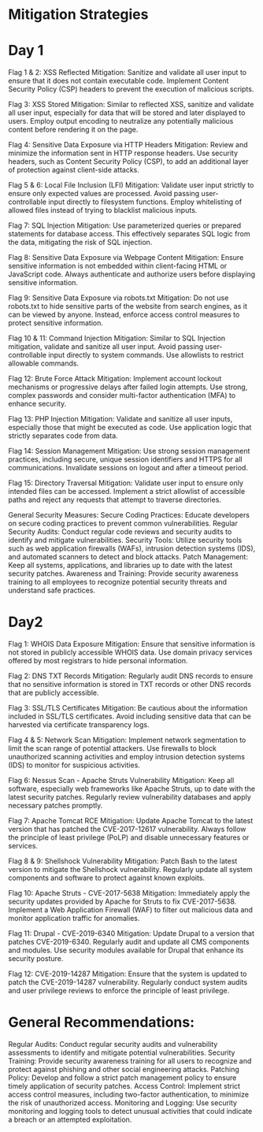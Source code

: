 # Mitigation Strategies

# Day 1

Flag 1 & 2: XSS Reflected
Mitigation: Sanitize and validate all user input to ensure that it does not contain executable code. Implement Content Security Policy (CSP) headers to prevent the execution of malicious scripts.

Flag 3: XSS Stored
Mitigation: Similar to reflected XSS, sanitize and validate all user input, especially for data that will be stored and later displayed to users. Employ output encoding to neutralize any potentially malicious content before rendering it on the page.

Flag 4: Sensitive Data Exposure via HTTP Headers
Mitigation: Review and minimize the information sent in HTTP response headers. Use security headers, such as Content Security Policy (CSP), to add an additional layer of protection against client-side attacks.

Flag 5 & 6: Local File Inclusion (LFI)
Mitigation: Validate user input strictly to ensure only expected values are processed. Avoid passing user-controllable input directly to filesystem functions. Employ whitelisting of allowed files instead of trying to blacklist malicious inputs.

Flag 7: SQL Injection
Mitigation: Use parameterized queries or prepared statements for database access. This effectively separates SQL logic from the data, mitigating the risk of SQL injection.

Flag 8: Sensitive Data Exposure via Webpage Content
Mitigation: Ensure sensitive information is not embedded within client-facing HTML or JavaScript code. Always authenticate and authorize users before displaying sensitive information.

Flag 9: Sensitive Data Exposure via robots.txt
Mitigation: Do not use robots.txt to hide sensitive parts of the website from search engines, as it can be viewed by anyone. Instead, enforce access control measures to protect sensitive information.

Flag 10 & 11: Command Injection
Mitigation: Similar to SQL Injection mitigation, validate and sanitize all user input. Avoid passing user-controllable input directly to system commands. Use allowlists to restrict allowable commands.

Flag 12: Brute Force Attack
Mitigation: Implement account lockout mechanisms or progressive delays after failed login attempts. Use strong, complex passwords and consider multi-factor authentication (MFA) to enhance security.

Flag 13: PHP Injection
Mitigation: Validate and sanitize all user inputs, especially those that might be executed as code. Use application logic that strictly separates code from data.

Flag 14: Session Management
Mitigation: Use strong session management practices, including secure, unique session identifiers and HTTPS for all communications. Invalidate sessions on logout and after a timeout period.

Flag 15: Directory Traversal
Mitigation: Validate user input to ensure only intended files can be accessed. Implement a strict allowlist of accessible paths and reject any requests that attempt to traverse directories.

General Security Measures:
Secure Coding Practices: Educate developers on secure coding practices to prevent common vulnerabilities.
Regular Security Audits: Conduct regular code reviews and security audits to identify and mitigate vulnerabilities.
Security Tools: Utilize security tools such as web application firewalls (WAFs), intrusion detection systems (IDS), and automated scanners to detect and block attacks.
Patch Management: Keep all systems, applications, and libraries up to date with the latest security patches.
Awareness and Training: Provide security awareness training to all employees to recognize potential security threats and understand safe practices.

# Day2 
Flag 1: WHOIS Data Exposure
Mitigation: Ensure that sensitive information is not stored in publicly accessible WHOIS data. Use domain privacy services offered by most registrars to hide personal information.

Flag 2: DNS TXT Records
Mitigation: Regularly audit DNS records to ensure that no sensitive information is stored in TXT records or other DNS records that are publicly accessible.

Flag 3: SSL/TLS Certificates
Mitigation: Be cautious about the information included in SSL/TLS certificates. Avoid including sensitive data that can be harvested via certificate transparency logs.

Flag 4 & 5: Network Scan
Mitigation: Implement network segmentation to limit the scan range of potential attackers. Use firewalls to block unauthorized scanning activities and employ intrusion detection systems (IDS) to monitor for suspicious
activities.

Flag 6: Nessus Scan - Apache Struts Vulnerability
Mitigation: Keep all software, especially web frameworks like Apache Struts, up to date with the latest security patches. Regularly review vulnerability databases and apply necessary patches promptly.

Flag 7: Apache Tomcat RCE
Mitigation: Update Apache Tomcat to the latest version that has patched the CVE-2017-12617 vulnerability. Always follow the principle of least privilege (PoLP) and disable unnecessary features or services.

Flag 8 & 9: Shellshock Vulnerability
Mitigation: Patch Bash to the latest version to mitigate the Shellshock vulnerability. Regularly update all system components and software to protect against known exploits.

Flag 10: Apache Struts - CVE-2017-5638
Mitigation: Immediately apply the security updates provided by Apache for Struts to fix CVE-2017-5638. Implement a Web Application Firewall (WAF) to filter out malicious data and monitor application traffic for anomalies.

Flag 11: Drupal - CVE-2019-6340
Mitigation: Update Drupal to a version that patches CVE-2019-6340. Regularly audit and update all CMS components and modules. Use security modules available for Drupal that enhance its security posture.

Flag 12: CVE-2019-14287
Mitigation: Ensure that the system is updated to patch the CVE-2019-14287 vulnerability. Regularly conduct system audits and user privilege reviews to enforce the principle of least privilege.

# General Recommendations:
Regular Audits: Conduct regular security audits and vulnerability assessments to identify and mitigate potential vulnerabilities.
Security Training: Provide security awareness training for all users to recognize and protect against phishing and other social engineering attacks.
Patching Policy: Develop and follow a strict patch management policy to ensure timely application of security patches.
Access Control: Implement strict access control measures, including two-factor authentication, to minimize the risk of unauthorized access.
Monitoring and Logging: Use security monitoring and logging tools to detect unusual activities that could indicate a breach or an attempted exploitation.
